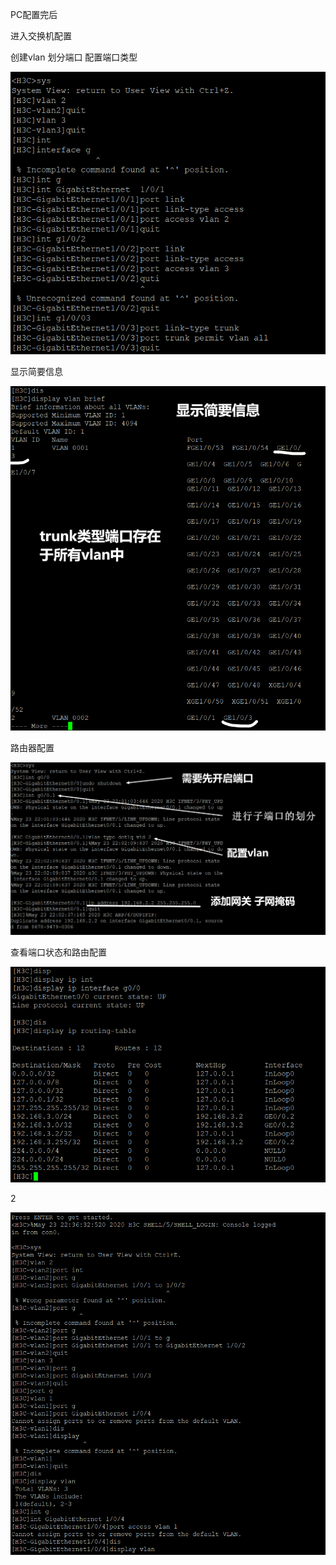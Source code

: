 PC配置完后



进入交换机配置

创建vlan 划分端口  配置端口类型

![image-20200523215752811](img/image-20200523215752811.png)

显示简要信息

![image-20200523215957391](img/image-20200523215957391.png)



路由器配置

![image-20200523220635665](img/image-20200523220635665.png)



查看端口状态和路由配置

![image-20200523221145290](img/image-20200523221145290.png)











2

![image-20200523224043450](img/image-20200523224043450.png)


